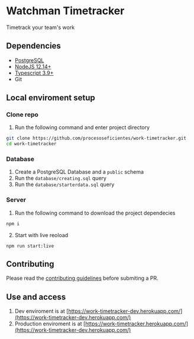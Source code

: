# Watchman Timetracker
Timetrack your team's work

## Dependencies
- [PostgreSQL](https://www.postgresql.org/)
- [NodeJS 12.14+](https://nodejs.org/)
- [Typescript 3.9+](https://www.typescriptlang.org/)
- Git

## Local enviroment setup
### Clone repo
1. Run the following command and enter project directory
```bash
git clone https://github.com/procesoseficientes/work-timetracker.git
cd work-timetracker
```

### Database
1. Create a PostgreSQL Database and a `public` schema
2. Run the `database/creating.sql` query
3. Run the `database/starterdata.sql` query

### Server
1. Run the following command to download the project dependecies
```bash
npm i
```
2. Start with live reoload
```
npm run start:live
```

## Contributing
Please read the [contributing guidelines](CONTRIBUTING.md) before submiting a PR.

## Use and access
1. Dev enviroment is at [https://work-timetracker-dev.herokuapp.com/](https://work-timetracker-dev.herokuapp.com/)
2. Production enviroment is at [https://work-timetracker.herokuapp.com/](https://work-timetracker-dev.herokuapp.com/)